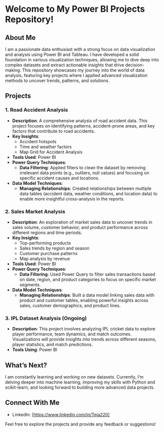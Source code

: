 # Welcome to My Power BI Projects Repository!

## About Me
I am a passionate data enthusiast with a strong focus on data visualization and analysis using Power BI and Tableau. I have developed a solid foundation in various visualization techniques, allowing me to dive deep into complex datasets and extract actionable insights that drive decision-making. This repository showcases my journey into the world of data analysis, featuring key projects where I applied advanced visualization methods to uncover trends, patterns, and solutions.

## Projects

### 1. Road Accident Analysis
- **Description**: A comprehensive analysis of road accident data. This project focuses on identifying patterns, accident-prone areas, and key factors that contribute to road accidents.
- **Key Insights**:
  - Accident hotspots
  - Time and weather factors
  - Map Grid for Accident Analysis
- **Tools Used**: Power BI
- **Power Query Techniques**:
  - **Data Filtering**: Applied filters to clean the dataset by removing irrelevant data points (e.g., outliers, null values) and focusing on specific accident causes and locations.
- **Data Model Techniques**:
  - **Managing Relationships**: Created relationships between multiple data tables (accident data, weather conditions, and location data) to enable more insightful cross-analysis in the reports.

### 2. Sales Market Analysis
- **Description**: An exploration of market sales data to uncover trends in sales volume, customer behavior, and product performance across different regions and time periods.
- **Key Insights**:
  - Top-performing products
  - Sales trends by region and season
  - Customer purchase patterns
  - Map analysis by revenue
- **Tools Used**: Power BI
- **Power Query Techniques**:
  - **Data Filtering**: Used Power Query to filter sales transactions based on date, region, and product categories to focus on specific market segments.
- **Data Model Techniques**:
  - **Managing Relationships**: Built a data model linking sales data with product and customer tables, enabling powerful insights across sales, customer demographics, and product lines.

### 3. IPL Dataset Analysis (Ongoing)
- **Description**: This project involves analyzing IPL cricket data to explore player performance, team dynamics, and match outcomes. Visualizations will provide insights into trends across different seasons, player statistics, and match predictions.
- **Tools Using**: Power BI

## What’s Next?
I am constantly learning and working on new datasets. Currently, I’m delving deeper into machine learning, improving my skills with Python and scikit-learn, and looking forward to building more advanced data projects.

## Connect With Me
- LinkedIn: [https://www.linkedin.com/in/Teja220]


Feel free to explore the projects and provide any feedback or suggestions!
